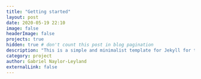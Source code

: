 ```yaml
---
title: "Getting started"
layout: post
date: 2020-05-19 22:10
image: false
headerImage: false
projects: true
hidden: true # don't count this post in blog pagination
description: "This is a simple and minimalist template for Jekyll for those who likes to eat noodles."
category: project
author: Gabriel Naylor-Leyland
externalLink: false
---
```









